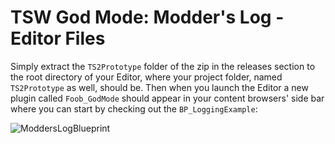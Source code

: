 # TSW God Mode: Modder's Log - Editor Files
Simply extract the `TS2Prototype` folder of the zip in the releases section to the root directory of your Editor, where your project folder, named `TS2Prototype` as well, should be. Then when you launch the Editor a new plugin called `Foob_GodMode` should appear in your content browsers' side bar where you can start by checking out the `BP_LoggingExample`:

![ModdersLogBlueprint](https://user-images.githubusercontent.com/89279039/179953259-51387c6c-3588-4de8-b726-7db06e95a8a8.png)
